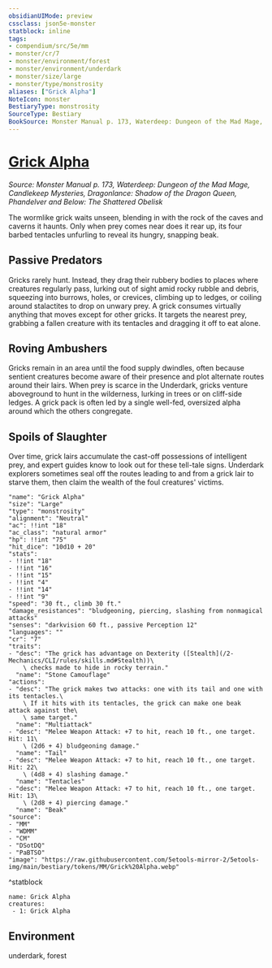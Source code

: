 ```yaml
---
obsidianUIMode: preview
cssclass: json5e-monster
statblock: inline
tags:
- compendium/src/5e/mm
- monster/cr/7
- monster/environment/forest
- monster/environment/underdark
- monster/size/large
- monster/type/monstrosity
aliases: ["Grick Alpha"]
NoteIcon: monster
BestiaryType: monstrosity
SourceType: Bestiary
BookSource: Monster Manual p. 173, Waterdeep: Dungeon of the Mad Mage, Candlekeep Mysteries, Dragonlance: Shadow of the Dragon Queen, Phandelver and Below: The Shattered Obelisk
---
```

# [Grick Alpha](2-Mechanics/CLI/bestiary/monstrosity/grick-alpha.md)
*Source: Monster Manual p. 173, Waterdeep: Dungeon of the Mad Mage, Candlekeep Mysteries, Dragonlance: Shadow of the Dragon Queen, Phandelver and Below: The Shattered Obelisk*  

The wormlike grick waits unseen, blending in with the rock of the caves and caverns it haunts. Only when prey comes near does it rear up, its four barbed tentacles unfurling to reveal its hungry, snapping beak.

## Passive Predators

Gricks rarely hunt. Instead, they drag their rubbery bodies to places where creatures regularly pass, lurking out of sight amid rocky rubble and debris, squeezing into burrows, holes, or crevices, climbing up to ledges, or coiling around stalactites to drop on unwary prey. A grick consumes virtually anything that moves except for other gricks. It targets the nearest prey, grabbing a fallen creature with its tentacles and dragging it off to eat alone.

## Roving Ambushers

Gricks remain in an area until the food supply dwindles, often because sentient creatures become aware of their presence and plot alternate routes around their lairs. When prey is scarce in the Underdark, gricks venture aboveground to hunt in the wilderness, lurking in trees or on cliff-side ledges. A grick pack is often led by a single well-fed, oversized alpha around which the others congregate.

## Spoils of Slaughter

Over time, grick lairs accumulate the cast-off possessions of intelligent prey, and expert guides know to look out for these tell-tale signs. Underdark explorers sometimes seal off the routes leading to and from a grick lair to starve them, then claim the wealth of the foul creatures' victims.

```statblock
"name": "Grick Alpha"
"size": "Large"
"type": "monstrosity"
"alignment": "Neutral"
"ac": !!int "18"
"ac_class": "natural armor"
"hp": !!int "75"
"hit_dice": "10d10 + 20"
"stats":
- !!int "18"
- !!int "16"
- !!int "15"
- !!int "4"
- !!int "14"
- !!int "9"
"speed": "30 ft., climb 30 ft."
"damage_resistances": "bludgeoning, piercing, slashing from nonmagical attacks"
"senses": "darkvision 60 ft., passive Perception 12"
"languages": ""
"cr": "7"
"traits":
- "desc": "The grick has advantage on Dexterity ([Stealth](/2-Mechanics/CLI/rules/skills.md#Stealth))\
    \ checks made to hide in rocky terrain."
  "name": "Stone Camouflage"
"actions":
- "desc": "The grick makes two attacks: one with its tail and one with its tentacles.\
    \ If it hits with its tentacles, the grick can make one beak attack against the\
    \ same target."
  "name": "Multiattack"
- "desc": "Melee Weapon Attack: +7 to hit, reach 10 ft., one target. Hit: 11\
    \ (2d6 + 4) bludgeoning damage."
  "name": "Tail"
- "desc": "Melee Weapon Attack: +7 to hit, reach 10 ft., one target. Hit: 22\
    \ (4d8 + 4) slashing damage."
  "name": "Tentacles"
- "desc": "Melee Weapon Attack: +7 to hit, reach 10 ft., one target. Hit: 13\
    \ (2d8 + 4) piercing damage."
  "name": "Beak"
"source":
- "MM"
- "WDMM"
- "CM"
- "DSotDQ"
- "PaBTSO"
"image": "https://raw.githubusercontent.com/5etools-mirror-2/5etools-img/main/bestiary/tokens/MM/Grick%20Alpha.webp"
```
^statblock

```encounter-table
name: Grick Alpha
creatures:
 - 1: Grick Alpha
```

## Environment

underdark, forest